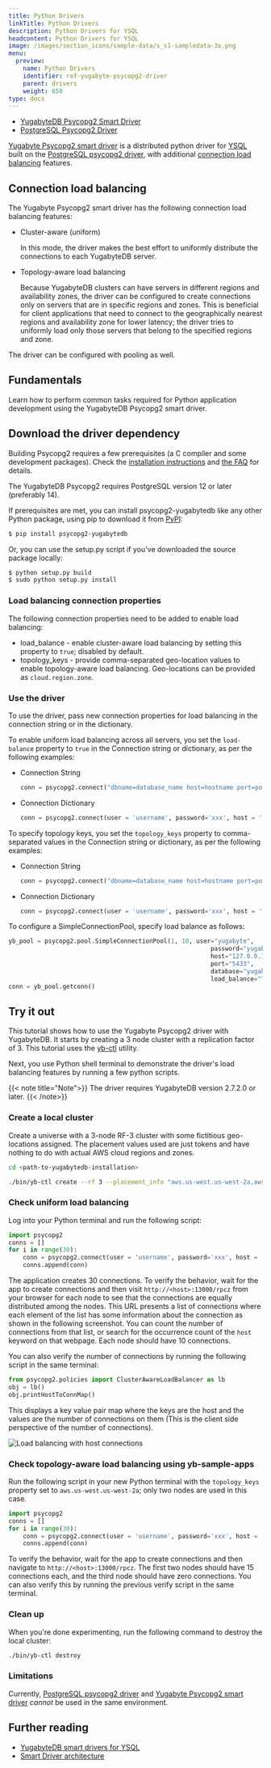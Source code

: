 ```yaml
---
title: Python Drivers
linkTitle: Python Drivers
description: Python Drivers for YSQL
headcontent: Python Drivers for YSQL
image: /images/section_icons/sample-data/s_s1-sampledata-3x.png
menu:
  preview:
    name: Python Drivers
    identifier: ref-yugabyte-psycopg2-driver
    parent: drivers
    weight: 650
type: docs
---
```


<ul class="nav nav-tabs-alt nav-tabs-yb">
  <li >
    <a href="../yugabyte-psycopg2-reference/" class="nav-link active">
      <i class="fa-brands fa-java" aria-hidden="true"></i>
      YugabyteDB Psycopg2 Smart Driver
    </a>
  </li>
  <li >
    <a href="../postgres-psycopg2-reference/" class="nav-link">
      <i class="icon-postgres" aria-hidden="true"></i>
      PostgreSQL Psycopg2 Driver
    </a>
  </li>
</ul>

[Yugabyte Psycopg2 smart driver](https://github.com/yugabyte/psycopg2) is a distributed python driver for [YSQL](../../../../api/ysql/) built on the [PostgreSQL psycopg2 driver](https://github.com/psycopg/psycopg2), with additional [connection load balancing](../../../../drivers-orms/smart-drivers/) features.

## Connection load balancing

The Yugabyte Psycopg2 smart driver has the following connection load balancing features:

- Cluster-aware (uniform)

    In this mode, the driver makes the best effort to uniformly distribute the connections to each YugabyteDB server.

- Topology-aware load balancing

    Because YugabyteDB clusters can have servers in different regions and availability zones, the driver can be configured to create connections only on servers that are in specific regions and zones. This is beneficial for client applications that need to connect to the geographically nearest regions and availability zone for lower latency; the driver tries to uniformly load only those servers that belong to the specified regions and zone.

The driver can be configured with pooling as well.

## Fundamentals

Learn how to perform common tasks required for Python application development using the YugabyteDB Psycopg2 smart driver.

## Download the driver dependency

Building Psycopg2 requires a few prerequisites (a C compiler and some development packages). Check the [installation instructions](https://www.psycopg.org/docs/install.html#build-prerequisites) and [the FAQ](https://www.psycopg.org/docs/faq.html#faq-compile) for details.

The YugabyteDB Psycopg2 requires PostgreSQL version 12 or later (preferably 14).

If prerequisites are met, you can install psycopg2-yugabytedb like any other Python package, using pip to download it from [PyPI](https://pypi.org/project/psycopg2-yugabytedb/):

```sh
$ pip install psycopg2-yugabytedb
```

Or, you can use the setup.py script if you've downloaded the source package locally:

```sh
$ python setup.py build
$ sudo python setup.py install
```

### Load balancing connection properties

The following connection properties need to be added to enable load balancing:

- load_balance - enable cluster-aware load balancing by setting this property to `true`; disabled by default.
- topology_keys - provide comma-separated geo-location values to enable topology-aware load balancing. Geo-locations can be provided as `cloud.region.zone`.

### Use the driver

To use the driver, pass new connection properties for load balancing in the connection string or in the dictionary.

To enable uniform load balancing across all servers, you set the `load-balance` property to `true` in the Connection string or dictionary, as per the following examples:

- Connection String

    ```python
    conn = psycopg2.connect("dbname=database_name host=hostname port=port user=username  password=password load_balance=true")
    ```

- Connection Dictionary

    ```python
    conn = psycopg2.connect(user = 'username', password='xxx', host = 'hostname', port = 'port', dbname = 'database_name', load_balance='True')
    ```

To specify topology keys, you set the `topology_keys` property to comma-separated values in the Connection string or dictionary, as per the following examples:

- Connection String

    ```python
    conn = psycopg2.connect("dbname=database_name host=hostname port=port user=username  password=password load_balance=true topology_keys=cloud1.region1.zone1,cloud2.region2.zone2")
    ```

- Connection Dictionary

    ```python
    conn = psycopg2.connect(user = 'username', password='xxx', host = 'hostname', port = 'port', dbname = 'database_name', load_balance='True', topology_keys='cloud1.region1.zone1,cloud2.region2.zone2')
    ```

To configure a SimpleConnectionPool, specify load balance as follows:

```python
yb_pool = psycopg2.pool.SimpleConnectionPool(1, 10, user="yugabyte",
                                                        password="yugabyte",
                                                        host="127.0.0.1",
                                                        port="5433",
                                                        database="yugabyte",
                                                        load_balance="True")
conn = yb_pool.getconn()
```

## Try it out

This tutorial shows how to use the Yugabyte Psycopg2 driver with YugabyteDB. It starts by creating a 3 node cluster with a replication factor of 3. This tutorial uses the [yb-ctl](../../../../admin/yb-ctl/#root) utility.

Next, you use Python shell terminal to demonstrate the driver's load balancing features by running a few python scripts.

{{< note title="Note">}}
The driver requires YugabyteDB version 2.7.2.0 or later.
{{< /note>}}

### Create a local cluster

Create a universe with a 3-node RF-3 cluster with some fictitious geo-locations assigned. The placement values used are just tokens and have nothing to do with actual AWS cloud regions and zones.

```sh
cd <path-to-yugabytedb-installation>
```

```sh
./bin/yb-ctl create --rf 3 --placement_info "aws.us-west.us-west-2a,aws.us-west.us-west-2a,aws.us-west.us-west-2b"
```

### Check uniform load balancing

Log into your Python terminal and run the following script:

```python
import psycopg2
conns = []
for i in range(30):
    conn = psycopg2.connect(user = 'username', password='xxx', host = 'hostname', port = 'port', dbname = 'database_name', load_balance='True')
    conns.append(conn)
```

The application creates 30 connections. To verify the behavior, wait for the app to create connections and then visit `http://<host>:13000/rpcz` from your browser for each node to see that the connections are equally distributed among the nodes. This URL presents a list of connections where each element of the list has some information about the connection as shown in the following screenshot. You can count the number of connections from that list, or search for the occurrence count of the `host` keyword on that webpage. Each node should have 10 connections.

You can also verify the number of connections by running the following script in the same terminal:

```python
from psycopg2.policies import ClusterAwareLoadBalancer as lb
obj = lb()
obj.printHostToConnMap()
```

This displays a key value pair map where the keys are the host and the values are the number of connections on them (This is the client side perspective of the number of connections).

![Load balancing with host connections](/images/develop/ecosystem-integrations/jdbc-load-balancing.png)

### Check topology-aware load balancing using yb-sample-apps

Run the following script in your new Python terminal with the `topology_keys` property set to `aws.us-west.us-west-2a`; only two nodes are used in this case.

```python
import psycopg2
conns = []
for i in range(30):
    conn = psycopg2.connect(user = 'username', password='xxx', host = 'hostname', port = 'port', dbname = 'database_name', load_balance='True',    topology_keys='aws.us-west.us-west-2a')
    conns.append(conn)
```

To verify the behavior, wait for the app to create connections and then navigate to `http://<host>:13000/rpcz`. The first two nodes should have 15 connections each, and the third node should have zero connections. You can also verify this by running the previous verify script in the same terminal.

### Clean up

When you're done experimenting, run the following command to destroy the local cluster:

```sh
./bin/yb-ctl destroy
```

### Limitations

Currently, [PostgreSQL psycopg2 driver](https://github.com/psycopg/psycopg2) and [Yugabyte Psycopg2 smart driver](https://github.com/yugabyte/psycopg2) _cannot_ be used in the same environment.

## Further reading

- [YugabyteDB smart drivers for YSQL](../../../../drivers-orms/smart-drivers/)
- [Smart Driver architecture](https://github.com/yugabyte/yugabyte-db/blob/master/architecture/design/smart-driver.md)
